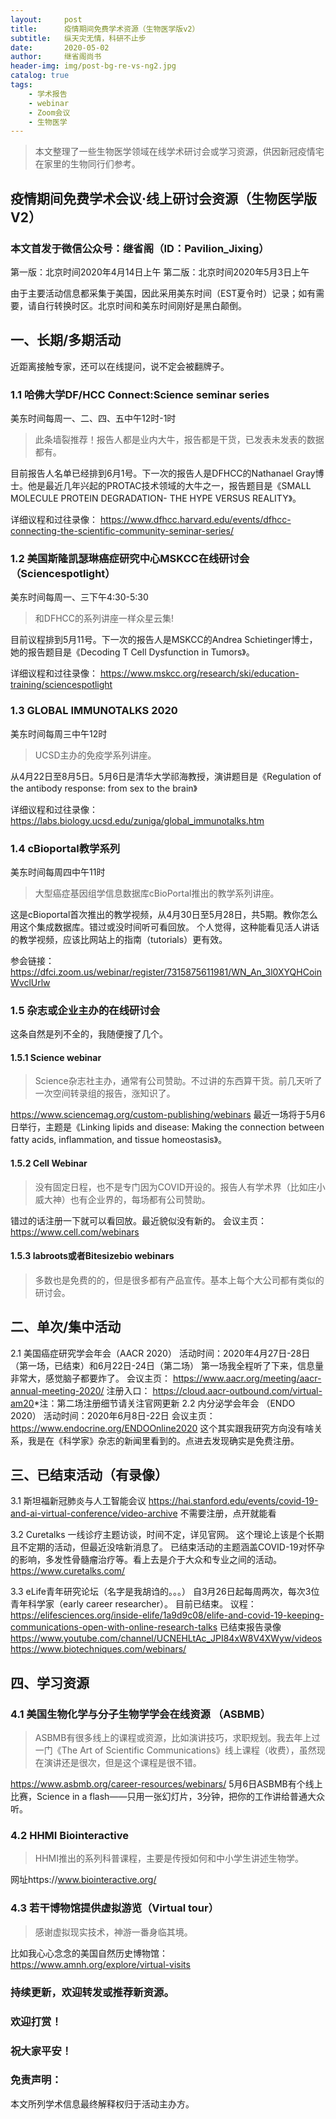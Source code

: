 ```yaml
---
layout:     post
title:      疫情期间免费学术资源（生物医学版v2）
subtitle:   纵天灾无情，科研不止步
date:       2020-05-02
author:     继省阁尚书
header-img: img/post-bg-re-vs-ng2.jpg
catalog: true
tags:
    - 学术报告
    - webinar
    - Zoom会议
    - 生物医学
---
```


>本文整理了一些生物医学领域在线学术研讨会或学习资源，供因新冠疫情宅在家里的生物同行们参考。

## 疫情期间免费学术会议·线上研讨会资源（生物医学版V2）
### 本文首发于微信公众号：继省阁（ID：Pavilion_Jixing）
第一版：北京时间2020年4月14日上午
第二版：北京时间2020年5月3日上午

由于主要活动信息都采集于美国，因此采用美东时间（EST夏令时）记录；如有需要，请自行转换时区。北京时间和美东时间刚好是黑白颠倒。

## 一、长期/多期活动
近距离接触专家，还可以在线提问，说不定会被翻牌子。

### 1.1 哈佛大学DF/HCC Connect:Science seminar series
美东时间每周一、二、四、五中午12时-1时
>此条墙裂推荐！报告人都是业内大牛，报告都是干货，已发表未发表的数据都有。

目前报告人名单已经排到6月1号。下一次的报告人是DFHCC的Nathanael Gray博士。他是最近几年兴起的PROTAC技术领域的大牛之一，报告题目是《SMALL MOLECULE PROTEIN DEGRADATION- THE HYPE VERSUS REALITY》。

详细议程和过往录像：
https://www.dfhcc.harvard.edu/events/dfhcc-connecting-the-scientific-community-seminar-series/

### 1.2 美国斯隆凯瑟琳癌症研究中心MSKCC在线研讨会（Sciencespotlight）
美东时间每周一、三下午4:30-5:30
>和DFHCC的系列讲座一样众星云集!

目前议程排到5月11号。下一次的报告人是MSKCC的Andrea Schietinger博士，她的报告题目是《Decoding T Cell Dysfunction in Tumors》。

详细议程和过往录像：
https://www.mskcc.org/research/ski/education-training/sciencespotlight

### 1.3 GLOBAL IMMUNOTALKS 2020
美东时间每周三中午12时
>UCSD主办的免疫学系列讲座。

从4月22日至8月5日。5月6日是清华大学祁海教授，演讲题目是《Regulation of the antibody response: from sex to the brain》

详细议程和过往录像：
https://labs.biology.ucsd.edu/zuniga/global_immunotalks.htm

### 1.4 cBioportal教学系列
美东时间每周四中午11时
>大型癌症基因组学信息数据库cBioPortal推出的教学系列讲座。

这是cBioportal首次推出的教学视频，从4月30日至5月28日，共5期。教你怎么用这个集成数据库。错过或没时间听可看回放。
个人觉得，这种能看见活人讲话的教学视频，应该比网站上的指南（tutorials）更有效。

参会链接：
https://dfci.zoom.us/webinar/register/7315875611981/WN_An_3l0XYQHCoinWvclUrlw

### 1.5 杂志或企业主办的在线研讨会
这条自然是列不全的，我随便搜了几个。

#### 1.5.1 Science webinar
> Science杂志社主办，通常有公司赞助。不过讲的东西算干货。前几天听了一次空间转录组的报告，涨知识了。

https://www.sciencemag.org/custom-publishing/webinars
最近一场将于5月6日举行，主题是《Linking lipids and disease: Making the connection between fatty acids, inflammation, and tissue homeostasis》。

#### 1.5.2 Cell Webinar
> 没有固定日程，也不是专门因为COVID开设的。报告人有学术界（比如庄小威大神）也有企业界的，每场都有公司赞助。

错过的话注册一下就可以看回放。最近貌似没有新的。
会议主页：
https://www.cell.com/webinars

#### 1.5.3 labroots或者Bitesizebio webinars
>多数也是免费的的，但是很多都有产品宣传。基本上每个大公司都有类似的研讨会。

## 二、单次/集中活动
2.1 美国癌症研究学会年会（AACR 2020）
​活动时间：2020年4月27日-28日 （第一场，已结束）和6月22日-24日（第二场）
第一场我全程听了下来，信息量非常大，感觉脑子都要炸了。
会议主页：
https://www.aacr.org/meeting/aacr-annual-meeting-2020/
注册入口：
https://cloud.aacr-outbound.com/virtual-am20
​*注：第二场注册细节请关注官网更新
2.2 内分泌学会年会 （ENDO 2020）
活动时间：2020年6月8日-22日
会议主页：
https://www.endocrine.org/ENDOOnline2020
这个其实跟我研究方向没有啥关系，我是在《科学家》杂志的新闻里看到的。点进去发现确实是免费注册。

## 三、已结束活动（有录像）
3.1 斯坦福新冠肺炎与人工智能会议
https://hai.stanford.edu/events/covid-19-and-ai-virtual-conference/video-archive
不需要注册，点开就能看

3.2 Curetalks
一线诊疗主题访谈，时间不定，详见官网。
这个理论上该是个长期且不定期的活动，但最近没啥新消息了。
已结束活动的主题涵盖COVID-19对怀孕的影响，多发性骨髓瘤治疗等。看上去是介于大众和专业之间的活动。
 https://www.curetalks.com/

3.3 eLife青年研究论坛（名字是我胡诌的。。。）
自3月26日起每周两次，每次3位青年科学家（early career researcher）。
目前已结束。
议程​：
https://elifesciences.org/inside-elife/1a9d9c08/elife-and-covid-19-keeping-communications-open-with-online-research-talks
已结束报告录像
https://www.youtube.com/channel/UCNEHLtAc_JPI84xW8V4XWyw/videos
https://www.biotechniques.com/webinars/


## 四、学习资源

### 4.1 美国生物化学与分子生物学学会在线资源 （ASBMB）
> ASBMB有很多线上的课程或资源，比如演讲技巧，求职规划。我去年上过一门《The Art of Scientific Communications》线上课程（收费），虽然现在演讲还是很次，但是这个课程是很不错。

https://www.asbmb.org/career-resources/webinars/
5月6日ASBMB有个线上比赛，Science in a flash——只用一张幻灯片，3分钟，把你的工作讲给普通大众听。

### 4.2 HHMI Biointeractive
> HHMI推出的系列科普课程，主要是传授如何和中小学生讲述生物学。

网址https://www.biointeractive.org/

### 4.3 若干博物馆提供虚拟游览（Virtual tour）
> 感谢虚拟现实技术，神游一番身临其境。

比如我心心念念的美国自然历史博物馆：
https://www.amnh.org/explore/virtual-visits


### 持续更新，欢迎转发或推荐新资源。
### 欢迎打赏！

### 祝大家平安！

### 免责声明：
本文所列学术信息最终解释权归于活动主办方。

